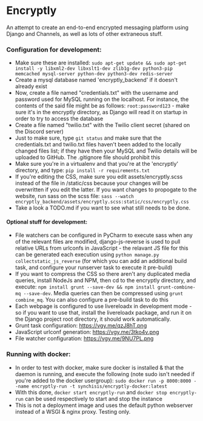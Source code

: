 # Encryptly
An attempt to create an end-to-end encrypted messaging platform using Django and Channels, as well as lots of other extraneous stuff.

### Configuration for development:
* Make sure these are installed: `sudo apt-get update && sudo apt-get install -y libxml2-dev libxslt1-dev zlib1g-dev python3-pip memcached mysql-server python-dev python3-dev redis-server`
* Create a mysql database named 'encryptly_backend' if it doesn't already exist
* Now, create a file named "credentials.txt" with the username and password used for MySQL running on the localhost. For instance, the contents of the said file might be as follows: `root:password123` - make sure it's in the encryptly directory, as Django will read it on startup in order to try to access the database
* Create a file named "twilio.txt" with the Twilio client secret (shared on the Discord server)
* Just to make sure, type `git status` and make sure that the credentials.txt and twilio.txt files haven't been added to the locally changed files list; if they have then your MySQL and Twilio details will be uploaded to GitHub. The .gitignore file should prohibit this
* Make sure you're in a virtualenv and that you're at the 'encryptly' directory, and type: `pip install -r requirements.txt`
* If you're editing the CSS, make sure you edit assets/encryptly.scss instead of the file in /static/css because your changes will be overwritten if you edit the latter. If you want changes to propogate to the website, run sass on the scss file: `sass --watch encryptly_backend/assets/encryptly.scss:static/css/encryptly.css`
* Take a look a TODO.md if you want to see what still needs to be done.

#### Optional stuff for development:
* File watchers can be configured in PyCharm to execute sass when any of the relevant files are modified, django-js-reverse is used to pull relative URLs from urlconfs in JavaScript - the relavant JS file for this can be generated each execution using `python manage.py collectstatic_js_reverse` (for which you can add an additional build task, and configure your runserver task to execute it pre-build)
* If you want to compress the CSS so there aren't any duplicated media queries, install NodeJs and NPM, then cd to the encryptly directory, and execute: `npm install grunt --save-dev && npm install grunt-combine-mq --save-dev`. Media queries can then be compressed using `grunt combine_mq`. You can also configure a pre-build task to do this
* Each webpage is configured to use livereloadx in development mode - so if you want to use that, install the livereloadx package, and run it on the Django project root directory, it should work automatically.
* Grunt task configuration: https://vgy.me/qzJ8hT.png
* JavaScript urlconf generation: https://vgy.me/3tko4v.png
* File watcher configuration: https://vgy.me/9NU7PL.png

### Running with docker:
* In order to test with docker, make sure docker is installed & that the daemon is running, and execute the following (note sudo isn't needed if you're added to the docker usergroup):
`sudo docker run -p 8000:8000 --name encryptly-run -t synchisis/encryptly-docker:latest`
* With this done, `docker start encryptly-run` and `docker stop encryptly-run` can be used respectively to start and stop the instance
* This is not a deployment image and uses the default python webserver instead of a WSGI & nginx proxy. Testing only.



